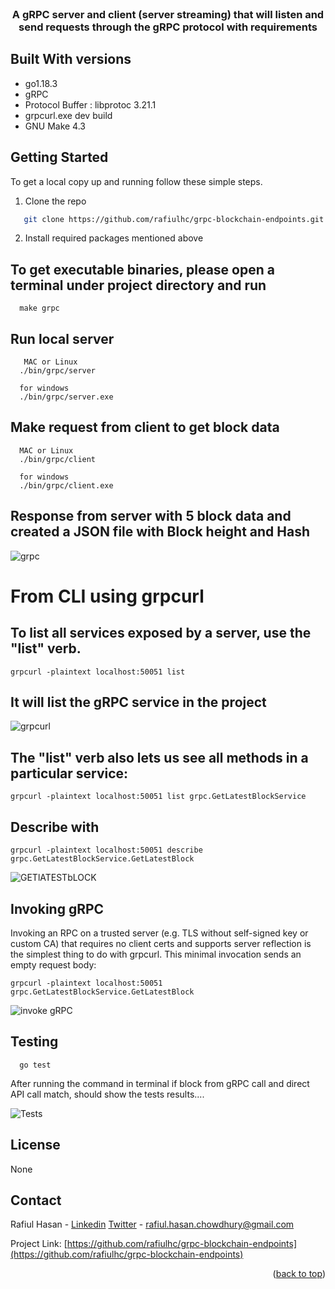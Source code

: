 <div id="top"></div>

<!-- PROJECT SHIELDS -->
<!--
*** I'm using markdown "reference style" links for readability.
*** Reference links are enclosed in brackets [ ] instead of parentheses ( ).
*** https://www.markdownguide.org/basic-syntax/#reference-style-links
-->




<!-- PROJECT LOGO -->
<br />
<div align="center">


  <h3 align="center">A gRPC server and client (server streaming) that will listen and
send requests through the gRPC protocol with  requirements</h3>


</div>




## Built With versions

* go1.18.3
* gRPC
* Protocol Buffer : libprotoc 3.21.1
* grpcurl.exe dev build
* GNU Make 4.3




<!-- GETTING STARTED -->
## Getting Started

To get a local copy up and running follow these simple steps.




1. Clone the repo
```sh
   git clone https://github.com/rafiulhc/grpc-blockchain-endpoints.git
```
2. Install required packages mentioned above




## To get executable binaries, please open a terminal under project directory and run

```
  make grpc
  ```

## Run local server

```
   MAC or Linux
  ./bin/grpc/server

  for windows
  ./bin/grpc/server.exe
  ```

## Make request from client to get block data

```
  MAC or Linux
  ./bin/grpc/client

  for windows
  ./bin/grpc/client.exe
  ```

## Response from server with 5 block data and created a JSON file with Block height and Hash

![grpc](https://user-images.githubusercontent.com/68476971/191175281-2816f882-a3a4-46f7-ab70-0bb55266873f.png)

# From CLI using grpcurl

## To list all services exposed by a server, use the "list" verb.

```
grpcurl -plaintext localhost:50051 list
  ```

## It will list the gRPC service in the project

![grpcurl](https://user-images.githubusercontent.com/68476971/191187897-e981e48f-fcb2-4f9d-a98a-b9ff5bfcbdb2.png)

## The "list" verb also lets us see all methods in a particular service:

```
grpcurl -plaintext localhost:50051 list grpc.GetLatestBlockService
  ```

## Describe with

```
grpcurl -plaintext localhost:50051 describe grpc.GetLatestBlockService.GetLatestBlock
  ```
![GETlATESTbLOCK](https://user-images.githubusercontent.com/68476971/191179130-c90a9943-7ada-4224-96cb-d68ea96e0c96.png)

## Invoking gRPC

Invoking an RPC on a trusted server (e.g. TLS without self-signed key or custom CA) that requires no client certs and supports server reflection is the simplest thing to do with grpcurl. This minimal invocation sends an empty request body:

```
grpcurl -plaintext localhost:50051 grpc.GetLatestBlockService.GetLatestBlock
  ```
![invoke gRPC](https://user-images.githubusercontent.com/68476971/191177329-a52f60bf-54af-40c4-9e1a-c933b6666eb9.png)

<!--Testing-->
## Testing

```
  go test
```


After running the command in terminal if block from gRPC call and direct API call match, should show the tests results....


![Tests](https://user-images.githubusercontent.com/68476971/191172357-e5e74903-196b-4c7d-9652-fe52ef8c8a92.png)



<!-- LICENSE -->
## License

None



<!-- CONTACT -->
## Contact

Rafiul Hasan - [Linkedin](https://www.linkedin.com/in/hrafiul/)
               [Twitter](https://twitter.com/r_hasan_c)
               - rafiul.hasan.chowdhury@gmail.com

Project Link: [https://github.com/rafiulhc/grpc-blockchain-endpoints](https://github.com/rafiulhc/grpc-blockchain-endpoints)

<p align="right">(<a href="#top">back to top</a>)</p>
